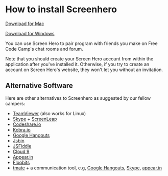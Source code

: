 # How to install Screenhero

[Download for Mac](http://links.screenhero.com/e/c/eyJlbWFpbF9pZCI6Ik1qQTNNem9XQkNJQ1pBQUNjd0FYQVZrVEdnRkxNamtfX0JWZEdGVEpSZkVCWlRwbFpXRTBNamM0WVMxaE56SmlMVEV4WlRRdE9HUXpZUzFpWXpVNE1HRTJNalkxTldNNk1UUTJNVEEyQUE9PSIsInBvc2l0aW9uIjowLCJocmVmIjoiaHR0cDovL2RsLnNjcmVlbmhlcm8uY29tL3NtYXJ0ZG93bmxvYWQvZklYQU1UUUJBTEtQQkhQTC9TY3JlZW5oZXJvLnppcD9zb3VyY2U9d2ViIn0=)

[Download for Windows](http://links.screenhero.com/e/c/eyJlbWFpbF9pZCI6Ik1qQTNNem9XQkNJQ1pBQUNjd0FYQVZrVEdnRkxNamtfX0JWZEdGVEpSZkVCWlRwbFpXRTBNamM0WVMxaE56SmlMVEV4WlRRdE9HUXpZUzFpWXpVNE1HRTJNalkxTldNNk1UUTJNVEEyQUE9PSIsInBvc2l0aW9uIjoxLCJocmVmIjoiaHR0cDovL2RsLnNjcmVlbmhlcm8uY29tL3NtYXJ0ZG93bmxvYWQvZklYQU1UUUJBTEtQQkhQTC9TY3JlZW5oZXJvLXNldHVwLmV4ZSJ9)

You can use Screen Hero to pair program with friends you make on Free Code Camp's chat rooms and forum.

Note that you should create your Screen Hero account from within the application after you've installed it. Otherwise, if you try to create an account on Screen Hero's website, they won't let you without an invitation. 

## Alternative Software

Here are other alternatives to Screenhero as suggested by our fellow campers:

- [TeamViewer](https://www.teamviewer.com) (also works for Linux)
- [Skype](https://www.skype.com) + [ScreenLeap](https://www.screenleap.com/)
- [Codeshare.io](https://codeshare.io/)
- [Kobra.io](https://kobra.io/)
- [Google Hangouts](https://hangouts.google.com/)
- [Jsbin](https://jsbin.com/)
- [JSFiddle](https://jsfiddle.net/)
- [Cloud 9](https://c9.io)
- [Appear.in](https://appear.in)
- [Floobits](https://floobits.com/)
- [tmate](https://tmate.io) + a communication tool, e.g, [Google Hangouts](https://hangouts.google.com/), [Skype](https://www.skype.com), [appear.in](https://appear.in)
